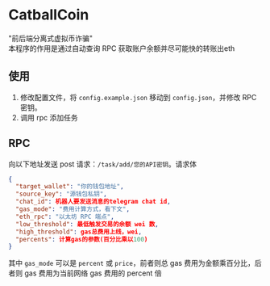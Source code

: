 # CatballCoin

"前后端分离式虚拟币诈骗"  
本程序的作用是通过自动查询 RPC 获取账户余额并尽可能快的转账出eth

## 使用

1. 修改配置文件，将 `config.example.json` 移动到 `config.json`，并修改 RPC 密钥。
2. 调用 rpc 添加任务

## RPC

向以下地址发送 post 请求：`/task/add/您的API密钥`。请求体

```json
{
  "target_wallet": "你的钱包地址",
  "source_key": "源钱包私钥",
  "chat_id": 机器人要发送消息的telegram chat id,
  "gas_mode": "费用计算方式，看下文",
  "eth_rpc": "以太坊 RPC 端点",
  "low_threshold": 最低触发交易的余额 wei 数,
  "high_threshold": gas总费用上线，wei,
  "percents": 计算gas的参数(百分比乘以100)
}
```

其中 `gas_mode` 可以是 `percent` 或 `price`，前者则总 gas 费用为金额乘百分比，后者则 gas 费用为当前网络 gas 费用的 percent 倍

